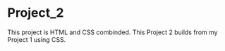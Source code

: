 # Project_2
This project is HTML and CSS combinded. This Project 2 builds from my Project 1 using CSS.
